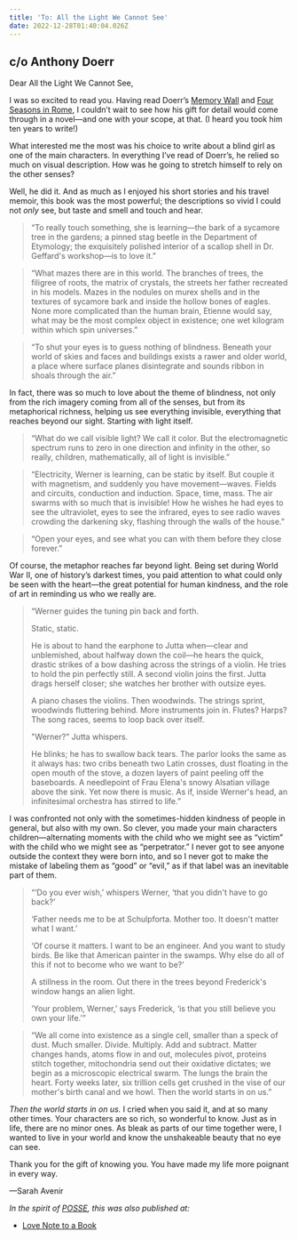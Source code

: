```yaml
---
title: 'To: All the Light We Cannot See'
date: 2022-12-28T01:40:04.026Z
---
```


## c/o Anthony Doerr

Dear All the Light We Cannot See,

I was so excited to read you. Having read Doerr’s [Memory Wall](https://www.anthonydoerr.com/books/memory-wall) and [Four Seasons in Rome](https://www.anthonydoerr.com/books/four-seasons-in-rome), I couldn’t wait to see how his gift for detail would come through in a novel—and one with your scope, at that. (I heard you took him ten years to write!)

What interested me the most was his choice to write about a blind girl as one of the main characters. In everything I’ve read of Doerr’s, he relied so much on visual description. How was he going to stretch himself to rely on the other senses?

Well, he did it. And as much as I enjoyed his short stories and his travel memoir, this book was the most powerful; the descriptions so vivid I could not *only* see, but taste and smell and touch and hear.

> “To really touch something, she is learning—the bark of a sycamore tree in the gardens; a pinned stag beetle in the Department of Etymology; the exquisitely polished interior of a scallop shell in Dr. Geffard's workshop—is to love it.”

> “What mazes there are in this world. The branches of trees, the filigree of roots, the matrix of crystals, the streets her father recreated in his models. Mazes in the nodules on murex shells and in the textures of sycamore bark and inside the hollow bones of eagles. None more complicated than the human brain, Etienne would say, what may be the most complex object in existence; one wet kilogram within which spin universes.”

> “To shut your eyes is to guess nothing of blindness. Beneath your world of skies and faces and buildings exists a rawer and older world, a place where surface planes disintegrate and sounds ribbon in shoals through the air.”

In fact, there was so much to love about the theme of blindness, not only from the rich imagery coming from all of the senses, but from its metaphorical richness, helping us see everything invisible, everything that reaches beyond our sight. Starting with light itself.

> “What do we call visible light? We call it color. But the electromagnetic spectrum runs to zero in one direction and infinity in the other, so really, children, mathematically, all of light is invisible.”

> “Electricity, Werner is learning, can be static by itself. But couple it with magnetism, and suddenly you have movement—waves. Fields and circuits, conduction and induction. Space, time, mass. The air swarms with so much that is invisible! How he wishes he had eyes to see the ultraviolet, eyes to see the infrared, eyes to see radio waves crowding the darkening sky, flashing through the walls of the house.”

> “Open your eyes, and see what you can with them before they close forever.”

Of course, the metaphor reaches far beyond light. Being set during World War II, one of history’s darkest times, you paid attention to what could only be seen with the heart—the great potential for human kindness, and the role of art in reminding us who we really are.

> “Werner guides the tuning pin back and forth.
> 
> Static, static.
> 
> He is about to hand the earphone to Jutta when—clear and unblemished, about halfway down the coil—he hears the quick, drastic strikes of a bow dashing across the strings of a violin. He tries to hold the pin perfectly still. A second violin joins the first. Jutta drags herself closer; she watches her brother with outsize eyes.
> 
> A piano chases the violins. Then woodwinds. The strings sprint, woodwinds fluttering behind. More instruments join in. Flutes? Harps? The song races, seems to loop back over itself.
> 
> "Werner?" Jutta whispers.
> 
> He blinks; he has to swallow back tears. The parlor looks the same as it always has: two cribs beneath two Latin crosses, dust floating in the open mouth of the stove, a dozen layers of paint peeling off the baseboards. A needlepoint of Frau Elena's snowy Alsatian village above the sink. Yet now there is music. As if, inside Werner's head, an infinitesimal orchestra has stirred to life.”

I was confronted not only with the sometimes-hidden kindness of people in general, but also with my own. So clever, you made your main characters children—alternating moments with the child who we might see as “victim” with the child who we might see as “perpetrator.” I never got to see anyone outside the context they were born into, and so I never got to make the mistake of labeling them as “good” or “evil,” as if that label was an inevitable part of them.

> “‘Do you ever wish,’ whispers Werner, ‘that you didn't have to go back?’
> 
> ‘Father needs me to be at Schulpforta. Mother too. It doesn't matter what I want.’
> 
> ‘Of course it matters. I want to be an engineer. And you want to study birds. Be like that American painter in the swamps. Why else do all of this if not to become who we want to be?’
> 
> A stillness in the room. Out there in the trees beyond Frederick's window hangs an alien light.
> 
> ‘Your problem, Werner,’ says Frederick, ‘is that you still believe you own your life.’”

> “We all come into existence as a single cell, smaller than a speck of dust. Much smaller. Divide. Multiply. Add and subtract. Matter changes hands, atoms flow in and out, molecules pivot, proteins stitch together, mitochondria send out their oxidative dictates; we begin as a microscopic electrical swarm. The lungs the brain the heart. Forty weeks later, six trillion cells get crushed in the vise of our mother's birth canal and we howl. Then the world starts in on us.”

*Then the world starts in on us.* I cried when you said it, and at so many other times. Your characters are so rich, so wonderful to know. Just as in life, there are no minor ones. As bleak as parts of our time together were, I wanted to live in your world and know the unshakeable beauty that no eye can see.

Thank you for the gift of knowing you. You have made my life more poignant in every way.

—Sarah Avenir

*In the spirit of [POSSE](https://indieweb.org/POSSE), this was also published at:*

* [Love Note to a Book](https://lovenotetoabook.substack.com/p/to-all-the-light-we-cannot-see)